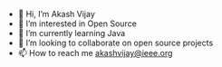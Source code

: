 - 👋 Hi, I’m Akash Vijay
- 👀 I’m interested in Open Source
- 🌱 I’m currently learning Java
- 💞️ I’m looking to collaborate on open source projects
- 📫 How to reach me akashvijay@ieee.org

<!---
akashvijay2002/akashvijay2002 is a ✨ special ✨ repository because its `README.md` (this file) appears on your GitHub profile.
You can click the Preview link to take a look at your changes.
--->
